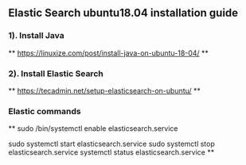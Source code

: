 ## Elastic Search ubuntu18.04 installation guide

### 1). Install Java
  ** https://linuxize.com/post/install-java-on-ubuntu-18-04/ **

### 2). Install Elastic Search
 ** https://tecadmin.net/setup-elasticsearch-on-ubuntu/ **

### Elastic commands
 **
  sudo /bin/systemctl enable elasticsearch.service

  sudo systemctl start elasticsearch.service
  sudo systemctl stop elasticsearch.service
  systemctl status elasticsearch.service
 **
